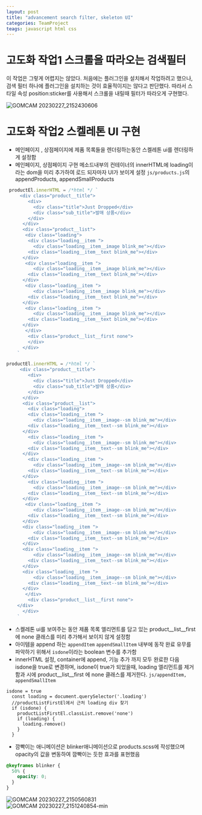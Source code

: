```yaml
---
layout: post
title: "advancement search filter, skeleton UI"
categories: TeamProject
teags: javascript html css
---
```



# 고도화 작업1 스크롤을 따라오는 검색필터

이 작업은 그렇게 어렵지는 않았다. 처음에는 플러그인을 설치해서 작업하려고 했으나, 검색 필터 하나에 플러그인을 설치하는 것이 효율적이지는 않다고 판단했다.
따라서 스타일 속성 position:sticker를 사용해서 스크롤을 내릴때 필터가 따라오게 구현했다.

![GOMCAM 20230227_2152430606](https://user-images.githubusercontent.com/56331400/221581083-9b27b65b-f7d6-47d1-9fa1-8a04305dadef.gif)


# 고도화 작업2 스켈레톤 UI 구현

- 메인페이지 , 상점페이지에 제품 목록들을 렌더링하는동안 스켈레톤 ui를 렌더링하게 설정함
- 메인페이지, 상점페이지 구현 메소드내부의 컨테이너의 innerHTML에 loading이라는 dom을 미리 추가하여 로드 되자마자 UI가 보이게 설정
`js/products.js`의 appendProducts, appendSmallProducts 

```js
 productEl.innerHTML = /*html */ `
     <div class="product__title">
        <div>
          <div class="title">Just Dropped</div>
          <div class="sub_title">발매 상품</div>
        </div>
      </div>
      <div class="product__list">
       <div class="loading">
        <div class="loading__item ">
          <div class="loading__item__image blink_me"></div>
        <div class="loading__item__text blink_me"></div>
      </div>
       <div class="loading__item ">
          <div class="loading__item__image blink_me"></div>
        <div class="loading__item__text blink_me"></div>
      </div>
       <div class="loading__item ">
          <div class="loading__item__image blink_me"></div>
        <div class="loading__item__text blink_me"></div>
      </div>
       <div class="loading__item ">
          <div class="loading__item__image blink_me"></div>
        <div class="loading__item__text blink_me"></div>
      </div>
       </div>
        <div class="product__list__first none">
        </div>
      </div>
    `
```
```js
productEl.innerHTML = /*html */ `
     <div class="product__title">
        <div>
          <div class="title">Just Dropped</div>
          <div class="sub_title">발매 상품</div>
        </div>
      </div>
      <div class="product__list">
        <div class="loading">
        <div class="loading__item ">
          <div class="loading__item__image--sm blink_me"></div>
        <div class="loading__item__text--sm blink_me"></div>
      </div>
        <div class="loading__item ">
          <div class="loading__item__image--sm blink_me"></div>
        <div class="loading__item__text--sm blink_me"></div>
      </div>
        <div class="loading__item ">
          <div class="loading__item__image--sm blink_me"></div>
        <div class="loading__item__text--sm blink_me"></div>
      </div>
        <div class="loading__item ">
          <div class="loading__item__image--sm blink_me"></div>
        <div class="loading__item__text--sm blink_me"></div>
      </div>
       <div class="loading__item ">
          <div class="loading__item__image--sm blink_me"></div>
        <div class="loading__item__text--sm blink_me"></div>
      </div>
      <div class="loading__item ">
          <div class="loading__item__image--sm blink_me"></div>
        <div class="loading__item__text--sm blink_me"></div>
      </div>
      <div class="loading__item ">
          <div class="loading__item__image--sm blink_me"></div>
        <div class="loading__item__text--sm blink_me"></div>
      </div>
      <div class="loading__item ">
          <div class="loading__item__image--sm blink_me"></div>
        <div class="loading__item__text--sm blink_me"></div>
      </div>
       </div>
        <div class="product__list__first none">
    </div>
      </div>
    `
```
- 스켈레톤 ui를 보여주는 동안 제품 목록 엘리먼트를 담고 있는 product__list__first 에 none 클래스를 미리 추가해서 보이지 않게 설정함
- 아이템을 append 하는 `appendItem` `appendSmallItem` 내부에 동작 완료 유무를 파악하기 위해서 `isdone`이라는 boolean 변수를 추가함
- innerHTML 설정, container에 append, 기능 추가 까지 모두 완료한 다음 isdone을 true로 변경하며, isdone이 true가 되었을때, loading 엘리먼트를 제거함과 시에  product__list__first 에 none 클래스를 제거한다.
`js/appendItem, appendSmallItem`
```
isdone = true
  const loading = document.querySelector('.loading')
  //productListFirstEl에서 근처 loading div 찾기
  if (isdone) {
    productListFirstEl.classList.remove('none')
    if (loading) {
      loading.remove()
    }
  }
```
- 깜빡이는 애니메이션은 blinker애니메이션으로 products.scss에 작성했으며 opacity의 값을 변동하여 깜빡이는 듯한 효과를 표현했음
```css
@keyframes blinker {
  50% {
    opacity: 0;
  }
}
```


![GOMCAM 20230227_2150560831](https://user-images.githubusercontent.com/56331400/221586555-7f812b75-e05f-4df6-a804-af0adb17da14.gif)
![GOMCAM 20230227_2151240854-min](https://user-images.githubusercontent.com/56331400/221587120-00b3d8cb-7d0d-483c-8270-7311b6c821c5.gif)

